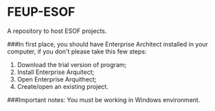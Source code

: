 FEUP-ESOF
=========

A repository to host ESOF projects.

###In first place, you should have Enterprise Architect installed in your computer, if you don't please take this few steps:
1. Download the trial version of program;
2. Install Enterprise Arquitect;
3. Open Enterprise Arquithect;
4. Create/open an existing project.

###Important notes:
You must be working in Windows environment.
